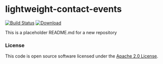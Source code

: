 
# lightweight-contact-events

[![Build Status](https://travis-ci.org/hmrc/lightweight-contact-events.svg?branch=master)](https://travis-ci.org/hmrc/lightweight-contact-events) [ ![Download](https://api.bintray.com/packages/hmrc/releases/lightweight-contact-events/images/download.svg) ](https://bintray.com/hmrc/releases/lightweight-contact-events/_latestVersion)

This is a placeholder README.md for a new repository

### License

This code is open source software licensed under the [Apache 2.0 License]("http://www.apache.org/licenses/LICENSE-2.0.html").
    